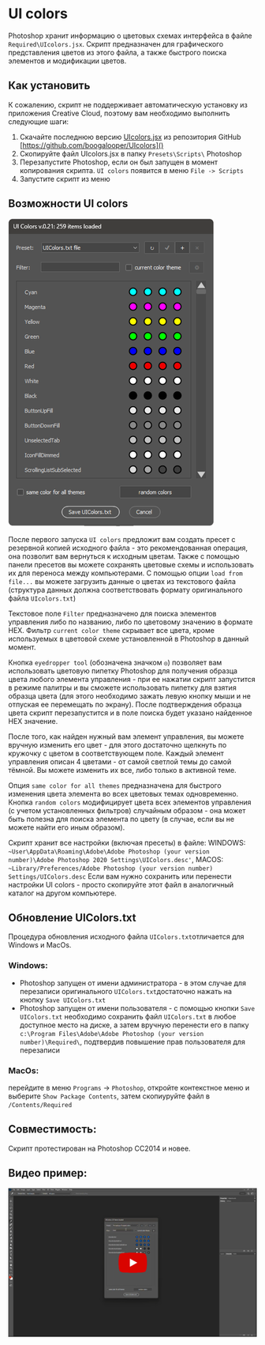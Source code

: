 # UI colors

Photoshop хранит информацию о цветовых схемах интерфейса в файле `Required\UIcolors.jsx`. Скрипт предназначен для графического представления цветов из этого файла, а также быстрого поиска элементов и модификации цветов.

## Как установить

К сожалению, скрипт не поддерживает автоматическую установку из приложения Creative Cloud, поэтому вам необходимо выполнить следующие шаги:

1. Скачайте последнюю версию [UIcolors.jsx](UIcolors.jsx) из репозитория GitHub [https://github.com/boogalooper/UIcolors]()
2. Скопируйте файл UIcolors.jsx в папку `Presets\Scripts\` Photoshop
3. Перезапустите Photoshop, если он был запущен в момент копирования скрипта. `UI colors` появится в меню `File -> Scripts`
4. Запустите скрипт из меню

## Возможности UI colors

![](assets/20230130_220820_2023-01-30_22-07-03.png)

После первого запуска `UI colors` предложит вам создать пресет с резервной копией исходного файла - это рекомендованная операция, она позволит вам вернуться к исходным цветам. Также с помощью панели пресетов вы можете сохранять цветовые схемы и использовать их для переноса между компьютерами. С помощью опции `load from file...` вы можете загрузить данные о цветах из текстового файла (структура данных должна соответствовать формату оригинального файла `UIcolors.txt`)

Текстовое поле `Filter` предназначено для поиска элементов управления либо по названию, либо по цветовому значению в формате HEX. Фильтр `current color theme` скрывает все цвета, кроме используемых в цветовой схеме установленной в Photoshop в данный момент.

Кнопка `eyedropper tool` (обозначена значком `◎`) позволяет вам использовать цветовую пипетку Photoshop для получения образца цвета любого элемента управления - при ее нажатии скрипт запустится в режиме палитры и вы сможете использовать пипетку для взятия образца цвета (для этого необходимо зажать левую кнопку мыши и не отпуская ее перемещать по экрану). После подтверждения образца цвета скрипт перезапустится и в поле поиска будет указано найденное HEX значение.

После того, как найден нужный вам элемент управления, вы можете вручную изменить его цвет - для этого достаточно щелкнуть по кружочку с цветом в соответствующем поле. Каждый элемент управления описан 4 цветами - от самой светлой темы до самой тёмной. Вы можете изменить их все, либо только в активной теме.

Опция `same color for all themes` предназначена для быстрого изменения цвета элемента во всех цветовых темах одновременно. Кнопка `random colors` модифицирует цвета всех элементов управления (с учетом установленных фильтров) случайным образом - она может быть полезна для поиска элемента по цвету (в случае, если вы не можете найти его иным образом).

Скрипт хранит все настройки (включая пресеты) в файле:
WINDOWS: `~User\AppData\Roaming\Adobe\Adobe Photoshop (your version number)\Adobe Photoshop 2020 Settings\UIColors.desc'`,
MACOS: `~Library/Preferences/Adobe Photoshop (your version number) Settings/UIColors.desc`
Если вам нужно сохранить или перенести настройки UI colors - просто скопируйте этот файл в аналогичный каталог на другом компьютере.

## Обновление UIColors.txt

Процедура обновления исходного файла `UIColors.txt`отличается для Windows и MacOs.

### Windows:

* Photoshop запущен от имени администратора - в этом случае для перезаписи оригинального `UIColors.txt`достаточно нажать на кнопку `Save UIColors.txt`
* Photoshop запущен от имени пользователя - с помощью кнопки `Save UIColors.txt` необходимо сохранить файл `UIColors.txt` в любое доступное место на диске, а затем вручную перенести его в папку `c:\Program Files\Adobe\Adobe Photoshop (your version number)\Required\`, подтвердив повышение прав пользователя для перезаписи

### MacOs:
перейдите в меню `Programs` -> `Photoshop`, откройте контекстное меню и выберите `Show Package Contents`, затем скопиуруйте файл в `/Contents/Required`

## Совместимость:

Скрипт протестирован на Photoshop CC2014 и новее.

## Видео пример:

[![](assets/20220812_235333_2022-08-12_23-51-33.png)](https://www.youtube.com/watch?v=Gz42iLbwGc8)
